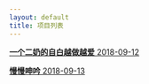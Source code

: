 ```yaml
---
layout: default
title: 项目列表
---
```


<link rel="stylesheet" href="./project.css" type="text/css" /> 
<div class="container">
	<a target="_blank" href="/nover/data/一个二奶的自白越做越爱.html">
		<p>
			<strong>一个二奶的自白越做越爱</strong>
			<span> 2018-09-12 </span>
		</p>
	</a>
	<a target="_blank" href="/nover/data/慢慢呻吟.html">
		<p>
			<strong>慢慢呻吟</strong>
			<span> 2018-09-13 </span>
		</p>
	</a>
</div>

<script>
 
tk.comment.isHaveComment = false;
jQuery(document).ready(function(){
   $(".ad-page-footer").css("position","relative").css("bottom","0px").css("width","100%");
   $(".ad-page-footer").css("z-index","11");
   $(".ad-page-footer").css("background-color","rgb(80, 80, 80)");
});
</script>
